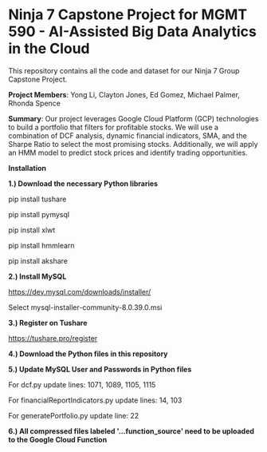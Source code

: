 # Ninja 7 Capstone Project for MGMT 590 - AI-Assisted Big Data Analytics in the Cloud
This repository contains all the code and dataset for our Ninja 7 Group Capstone Project.

**Project Members**: Yong Li, Clayton Jones, Ed Gomez, Michael Palmer, Rhonda Spence

**Summary**: Our project leverages Google Cloud Platform (GCP) technologies to build a portfolio that filters for profitable stocks. We will use a combination of DCF analysis, dynamic financial indicators, SMA, and the Sharpe Ratio to select the most promising stocks. Additionally, we will apply an HMM model to predict stock prices and identify trading opportunities. 

**Installation**

**1.) Download the necessary Python libraries**

pip install tushare

pip install pymysql

pip install xlwt

pip install hmmlearn

pip install akshare

**2.) Install MySQL**

https://dev.mysql.com/downloads/installer/

Select mysql-installer-community-8.0.39.0.msi

**3.) Register on Tushare**

https://tushare.pro/register

**4.) Download the Python files in this repository**

**5.) Update MySQL User and Passwords in Python files**

For dcf.py update lines: 1071, 1089, 1105, 1115

For financialReportIndicators.py update lines: 14, 103

For generatePortfolio.py update line: 22

**6.) All compressed files labeled '...function_source' need to be uploaded to the Google Cloud Function**




